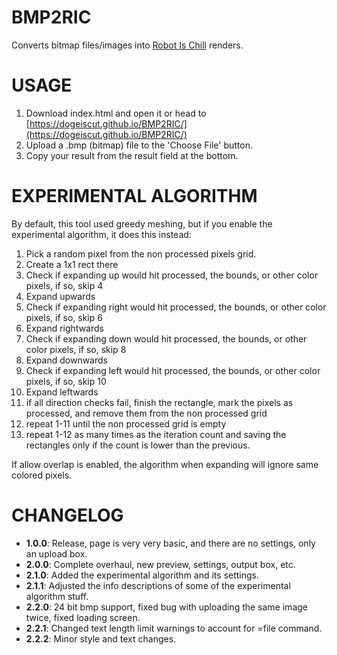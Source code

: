 # BMP2RIC
 Converts bitmap files/images into [Robot Is Chill](https://github.com/balt-dev/robot-is-chill) renders.
# USAGE
1. Download index.html and open it or head to [https://dogeiscut.github.io/BMP2RIC/](https://dogeiscut.github.io/BMP2RIC/)
2. Upload a .bmp (bitmap) file to the 'Choose File' button.
4. Copy your result from the result field at the bottom.
# EXPERIMENTAL ALGORITHM
By default, this tool used greedy meshing, but if you enable the experimental algorithm, it does this instead:
1. Pick a random pixel from the non processed pixels grid.
2. Create a 1x1 rect there
3. Check if expanding up would hit processed, the bounds, or other color pixels, if so, skip 4
4. Expand upwards
5. Check if expanding right would hit processed, the bounds, or other color pixels, if so, skip 6
6. Expand rightwards
7. Check if expanding down would hit processed, the bounds, or other color pixels, if so, skip 8
8. Expand downwards
9. Check if expanding left would hit processed, the bounds, or other color pixels, if so, skip 10
10. Expand leftwards
11. if all direction checks fail, finish the rectangle, mark the pixels as processed, and remove them from the non processed grid
12. repeat 1-11 until the non processed grid is empty
13. repeat 1-12 as many times as the iteration count and saving the rectangles only if the count is lower than the previous.

If allow overlap is enabled, the algorithm when expanding will ignore same colored pixels.
# CHANGELOG
- **1.0.0**: Release, page is very very basic, and there are no settings, only an upload box.
- **2.0.0**: Complete overhaul, new preview, settings, output box, etc.
- **2.1.0**: Added the experimental algorithm and its settings.
- **2.1.1**: Adjusted the info descriptions of some of the experimental algorithm stuff.
- **2.2.0**: 24 bit bmp support, fixed bug with uploading the same image twice, fixed loading screen.
- **2.2.1**: Changed text length limit warnings to account for =file command.
- **2.2.2**: Minor style and text changes.
